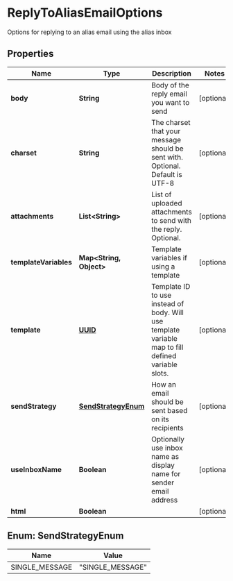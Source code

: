 

# ReplyToAliasEmailOptions

Options for replying to an alias email using the alias inbox
## Properties

Name | Type | Description | Notes
------------ | ------------- | ------------- | -------------
**body** | **String** | Body of the reply email you want to send |  [optional]
**charset** | **String** | The charset that your message should be sent with. Optional. Default is UTF-8 |  [optional]
**attachments** | **List&lt;String&gt;** | List of uploaded attachments to send with the reply. Optional. |  [optional]
**templateVariables** | **Map&lt;String, Object&gt;** | Template variables if using a template |  [optional]
**template** | [**UUID**](UUID) | Template ID to use instead of body. Will use template variable map to fill defined variable slots. |  [optional]
**sendStrategy** | [**SendStrategyEnum**](#SendStrategyEnum) | How an email should be sent based on its recipients |  [optional]
**useInboxName** | **Boolean** | Optionally use inbox name as display name for sender email address |  [optional]
**html** | **Boolean** |  |  [optional]



## Enum: SendStrategyEnum

Name | Value
---- | -----
SINGLE_MESSAGE | &quot;SINGLE_MESSAGE&quot;



